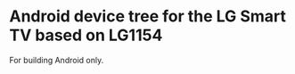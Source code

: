 Android device tree for the LG Smart TV based on LG1154
========================================================

For building Android only.
